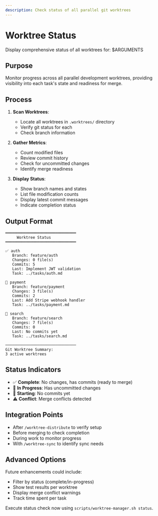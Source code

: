 ```yaml
---
description: Check status of all parallel git worktrees
---
```


# Worktree Status

Display comprehensive status of all worktrees for: $ARGUMENTS

## Purpose
Monitor progress across all parallel development worktrees, providing visibility into each task's state and readiness for merge.

## Process

1. **Scan Worktrees**:
   - Locate all worktrees in `.worktrees/` directory
   - Verify git status for each
   - Check branch information

2. **Gather Metrics**:
   - Count modified files
   - Review commit history
   - Check for uncommitted changes
   - Identify merge readiness

3. **Display Status**:
   - Show branch names and states
   - List file modification counts
   - Display latest commit messages
   - Indicate completion status

## Output Format

```
═══════════════════════════════
     Worktree Status
═══════════════════════════════

✅ auth
   Branch: feature/auth
   Changes: 0 file(s)
   Commits: 5
   Last: Implement JWT validation
   Task: ../tasks/auth.md

📝 payment
   Branch: feature/payment
   Changes: 3 file(s)
   Commits: 2
   Last: Add Stripe webhook handler
   Task: ../tasks/payment.md

🔄 search
   Branch: feature/search
   Changes: 7 file(s)
   Commits: 0
   Last: No commits yet
   Task: ../tasks/search.md

───────────────────────────────
Git Worktree Summary:
3 active worktrees
```

## Status Indicators

- ✅ **Complete**: No changes, has commits (ready to merge)
- 📝 **In Progress**: Has uncommitted changes
- 🔄 **Starting**: No commits yet
- ⚠️ **Conflict**: Merge conflicts detected

## Integration Points

- After `/worktree-distribute` to verify setup
- Before merging to check completion
- During work to monitor progress
- With `/worktree-sync` to identify sync needs

## Advanced Options

Future enhancements could include:
- Filter by status (complete/in-progress)
- Show test results per worktree
- Display merge conflict warnings
- Track time spent per task

Execute status check now using `scripts/worktree-manager.sh status`.